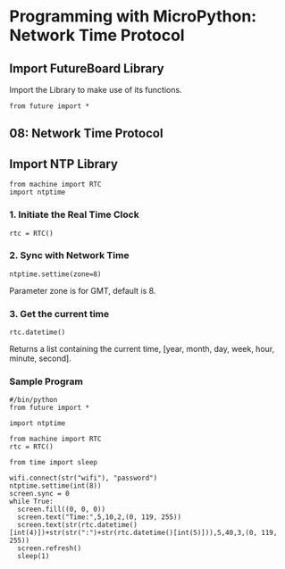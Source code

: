 # Programming with MicroPython: Network Time Protocol

## Import FutureBoard Library

Import the Library to make use of its functions.

    from future import *
    
## 08:  Network Time Protocol

## Import NTP Library

    from machine import RTC
    import ntptime
    
### 1. Initiate the Real Time Clock

    rtc = RTC()

### 2. Sync with Network Time

    ntptime.settime(zone=8)
    
Parameter zone is for GMT, default is 8.
    
### 3. Get the current time

    rtc.datetime()
    
Returns a list containing the current time, [year, month, day, week, hour, minute, second].

### Sample Program

    #/bin/python
    from future import *
    
    import ntptime
    
    from machine import RTC
    rtc = RTC()
    
    from time import sleep

    wifi.connect(str("wifi"), "password")
    ntptime.settime(int(8))
    screen.sync = 0
    while True:
      screen.fill((0, 0, 0))
      screen.text("Time:",5,10,2,(0, 119, 255))
      screen.text(str(rtc.datetime()[int(4)])+str(str(":")+str(rtc.datetime()[int(5)])),5,40,3,(0, 119, 255))
      screen.refresh()
      sleep(1)

